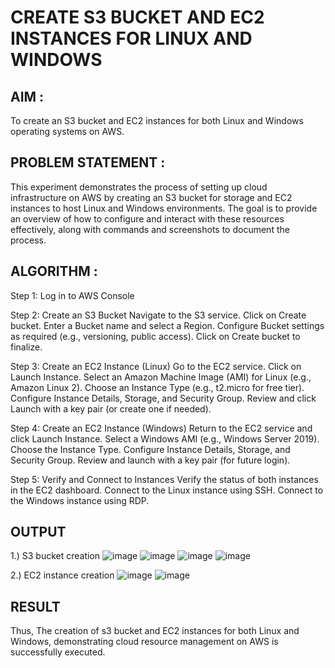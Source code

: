 # CREATE S3 BUCKET AND EC2 INSTANCES FOR LINUX AND WINDOWS
## AIM :
To create an S3 bucket and EC2 instances for both Linux and Windows operating systems on AWS.

## PROBLEM STATEMENT :
This experiment demonstrates the process of setting up cloud infrastructure on AWS by creating an S3 bucket for storage and EC2 instances to host Linux and Windows environments. The goal is to provide an overview of how to configure and interact with these resources effectively, along with commands and screenshots to document the process.

## ALGORITHM :
Step 1:
Log in to AWS Console

Step 2: Create an S3 Bucket
Navigate to the S3 service.
Click on Create bucket.
Enter a Bucket name and select a Region.
Configure Bucket settings as required (e.g., versioning, public access).
Click on Create bucket to finalize.

Step 3: Create an EC2 Instance (Linux)
Go to the EC2 service.
Click on Launch Instance.
Select an Amazon Machine Image (AMI) for Linux (e.g., Amazon Linux 2).
Choose an Instance Type (e.g., t2.micro for free tier).
Configure Instance Details, Storage, and Security Group.
Review and click Launch with a key pair (or create one if needed).

Step 4: Create an EC2 Instance (Windows)
Return to the EC2 service and click Launch Instance.
Select a Windows AMI (e.g., Windows Server 2019).
Choose the Instance Type.
Configure Instance Details, Storage, and Security Group.
Review and launch with a key pair (for future login).

Step 5: Verify and Connect to Instances
Verify the status of both instances in the EC2 dashboard.
Connect to the Linux instance using SSH.
Connect to the Windows instance using RDP.

## OUTPUT

1.) S3 bucket creation
![image](https://github.com/user-attachments/assets/8e87ec90-5256-4620-b07c-83b50d552c12)
![image](https://github.com/user-attachments/assets/85337179-40c7-4ca6-bdd2-2ea94b8e1a49)
![image](https://github.com/user-attachments/assets/9bdef3c1-f622-4a0f-b937-1abb693fbf4e)
![image](https://github.com/user-attachments/assets/0cb2e5bb-5669-4fda-89e8-eadaaa258ae0)

2.) EC2 instance creation
![image](https://github.com/user-attachments/assets/6fbf5dba-6bc8-4452-9111-347586689a23)
![image](https://github.com/user-attachments/assets/30b97ac6-3a23-4345-a039-079563556ad9)



## RESULT
Thus, The creation of s3 bucket and EC2 instances for both Linux and Windows, demonstrating cloud resource management on AWS is successfully executed.

  
